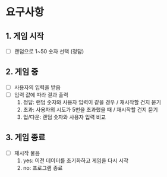 # 요구사항

## 1. 게임 시작
- [ ] 랜덤으로 1~50 숫자 선택 (정답)

## 2. 게임 중
- [ ] 사용자의 입력을 받음
- [ ] 입력 값에 따라 결과 출력
    1) 정답: 랜덤 숫자와 사용자 입력이 같을 경우 / 재시작할 건지 묻기
    2) 초과: 사용자의 시도가 5번을 초과했을 때 / 재시작할 건지 묻기
    3) 업/다운: 랜덤 숫자와 사용자 입력 비교

## 3. 게임 종료
- [ ] 재시작 물음
    1) yes: 이전 데이터를 초기화하고 게임을 다시 시작
    2) no: 프로그램 종료
